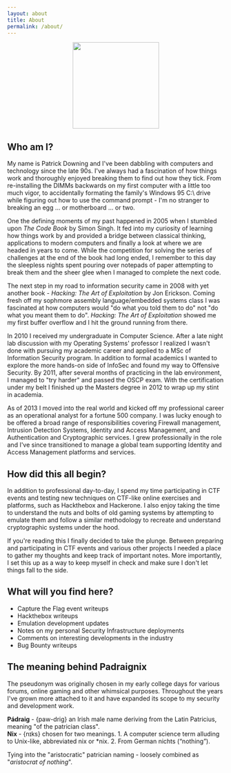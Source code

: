 ```yaml
---
layout: about
title: About
permalink: /about/
---
```

<div>
<p align="center">
<img src="{{ '/assets/0.jpg' | relative_url }}" width="200" height="200">
</p>

<h2>Who am I?</h2>
<p>My name is Patrick Downing and I've been dabbling with computers and technology since the late 90s. I've always had a fascination of how things work and thoroughly enjoyed breaking them to find out how they tick. From re-installing the DIMMs backwards on my first computer with a little too much vigor, to accidentally formating the family's Windows 95 C:\ drive while figuring out how to use the command prompt - I'm no stranger to breaking an egg ... or motherboard ... or two.
</p>
<p>
One the defining moments of my past happened in 2005 when I stumbled upon <i>The Code Book</i> by Simon Singh. It fed into my curiosity of learning how things work by and provided a bridge between classical thinking, applications to modern computers and finally a look at where we are headed in years to come. While the competition for solving the series of challenges at the end of the book had long ended, I remember to this day the sleepless nights spent pouring over notepads of paper attempting to break them and the sheer glee when I managed to complete the next code.
</p>
<p>
The next step in my road to information security came in 2008 with yet another book - <i>Hacking: The Art of Exploitation</i> by Jon Erickson. Coming fresh off my sophmore assembly language/embedded systems class I was fascinated at how computers would "do what you told them to do" not "do what you meant them to do". <i>Hacking: The Art of Exploitation</i> showed me my first buffer overflow and I hit the ground running from there.
</p>
<p>
In 2010 I received my undergraduate in Computer Science. After a late night lab discussion with my Operating Systems' professor I realized I wasn't done with pursuing my academic career and applied to a MSc of Information Security program. In addition to formal academics I wanted to explore the more hands-on side of InfoSec and found my way to Offensive Security. By 2011, after several months of practicing in the lab environment, I managed to "try harder" and passed the OSCP exam. With the certification under my belt I finished up the Masters degree in 2012 to wrap up my stint in academia.
</p> 
<p>
As of 2013 I moved into the real world and kicked off my professional career as an operational analyst for a fortune 500 company. I was lucky enough to be offered a broad range of responsibilities covering Firewall management, Intrusion Detection Systems, Identity and Access Management, and Authentication and Cryptographic services. I grew professionally in the role and I've since transitioned to manage a global team supporting Identity and Access Management platforms and services.
</p>

<h2>How did this all begin?</h2>
<p>
In addition to professional day-to-day, I spend my time participating in CTF events and testing new techniques on CTF-like online exercises and platforms, such as Hackthebox and Hackerone. I also enjoy taking the time to understand the nuts and bolts of old gaming systems by attempting to emulate them and follow a similar methodology to recreate and understand cryptographic systems under the hood. 
</p>
<p>If you're reading this I finally decided to take the plunge. Between preparing and participating in CTF events and various other projects I needed a place to gather my thoughts and keep track of important notes. More importantly, I set this up as a way to keep myself in check and make sure I don't let things fall to the side.
</p>

<h2>What will you find here?</h2>
<p>
<ul>
  <li>Capture the Flag event writeups</li>
  <li>Hackthebox writeups</li>
  <li>Emulation development updates</li>
  <li>Notes on my personal Security Infrastructure deployments</li>
  <li>Comments on interesting developments in the industry</li>
  <li>Bug Bounty writeups</li>
</ul>
</p>

<h2>The meaning behind Padraignix</h2>
<p>
The pseudonym was originally chosen in my early college days for various forums, online gaming and other whimsical purposes. Throughout the years I've grown more attached to it and have expanded its scope to my security and development work.
</p>
<p>
<b>Pádraig</b> - {paw-drig} an Irish male name deriving from the Latin Patricius, meaning "of the patrician class".<br>
<b>Nix</b> - {nɪks} chosen for two meanings. 1. A computer science term alluding to Unix-like, abbreviated nix or *nix. 2. From German nichts (“nothing”).
</p>
<p>
Tying into the "aristocratic" patrician naming - loosely combined as "<i>aristocrat of nothing</i>".
</p>
<br>
<div align="center">
<script src="https://www.hackthebox.eu/badge/137488"></script>
</div>
</div>
